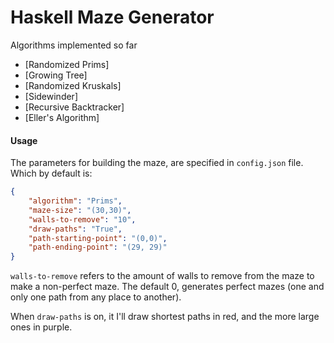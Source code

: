 # Haskell Maze Generator


Algorithms implemented so far
- [Randomized Prims]
- [Growing Tree]
- [Randomized Kruskals]
- [Sidewinder]
- [Recursive Backtracker]
- [Eller's Algorithm]
#### Usage

The parameters for building the maze, are specified in `config.json` file. Which
by default is:

``` CONFIG.json
{
    "algorithm": "Prims",
    "maze-size": "(30,30)",
    "walls-to-remove": "10",
    "draw-paths": "True",
    "path-starting-point": "(0,0)",
    "path-ending-point": "(29, 29)"
}
```

`walls-to-remove` refers to the amount of walls to remove from the maze to make
a non-perfect maze. The default 0, generates perfect mazes (one and only one
path from any place to another).

When `draw-paths` is on, it I'll draw shortest paths in red, and the more large
ones in purple.


```
